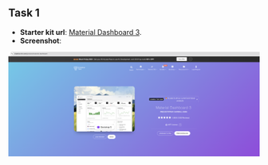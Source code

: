 ## Task 1

- **Starter kit url**: [Material Dashboard 3](https://www.creative-tim.com/product/material-dashboard).
- **Screenshot**: 

![Screenshot](images/task1_starter_kit.png)

